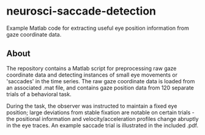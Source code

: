 # neurosci-saccade-detection
Example Matlab code for extracting useful eye position information from gaze 
coordinate data.

## About
The repository contains a Matlab script for preprocessing raw gaze coordinate 
data and detecting instances of small eye movements or 'saccades' in the time
series. The raw gaze coordinate data is loaded from an associated .mat file,
and contains gaze position data from 120 separate trials of a behavioral task.

During the task, the observer was instructed to maintain a fixed eye position; 
large deviations from stable fixation are notable on certain trials - the
positional information and velocity/acceleration profiles change abruptly in 
the eye traces. An example saccade trial is illustrated in the included .pdf.
